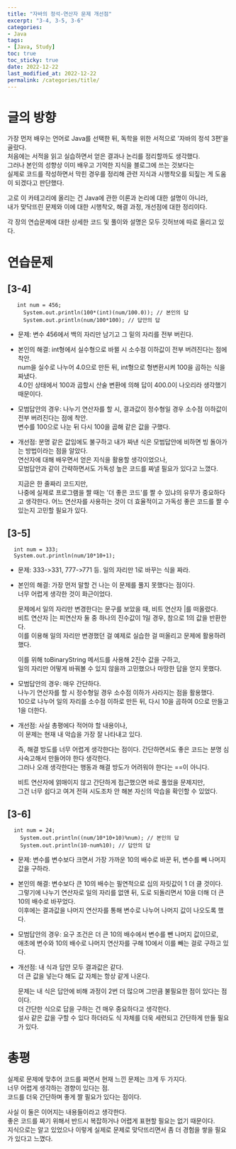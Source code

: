 ```yaml
---
title: "자바의 정석-연산자 문제 개선점"
excerpt: "3-4, 3-5, 3-6"
categories:
- Java
tags:
- [Java, Study]
toc: true
toc_sticky: true
date: 2022-12-22
last_modified_at: 2022-12-22
permalink: /categories/title/
---
```


# 글의 방향
가장 먼저 배우는 언어로 Java를 선택한 뒤, 독학을 위한 서적으로 '자바의 정석 3편'을 골랐다.<br>
처음에는 서적을 읽고 실습하면서 얻은 결과나 논리를 정리할까도 생각했다.<br>
그러나 본인의 성향상 이미 배우고 기억한 지식을 블로그에 쓰는 것보다는<br>
실제로 코드를 작성하면서 막힌 경우를 정리해 관련 지식과 시행착오를 되짚는 게 도움이 되겠다고 판단했다.<br>

고로 이 카테고리에 올리는 건 Java에 관한 이론과 논리에 대한 설명이 아니라,<br>
내가 맞닥뜨린 문제와 이에 대한 시행착오, 해결 과정, 개선점에 대한 정리이다.

각 장의 연습문제에 대한 상세한 코드 및 풀이와 설명은 모두 깃허브에 따로 올리고 있다.<br>


# 연습문제

## [3-4]
```
   int num = 456;
	 System.out.println(100*(int)(num/100.0)); // 본인의 답
	 System.out.println(num/100*100); // 답안의 답
```

- 문제: 변수 456에서 백의 자리만 남기고 그 밑의 자리를 전부 버린다.

- 본인의 해결: int형에서 실수형으로 바뀔 시 소수점 이하값이 전부 버려진다는 점에 착안.<br>
num을 실수로 나누어 4.0으로 만든 뒤, int형으로 형변환시켜 100을 곱하는 식을 짜냈다.<br>
4.0인 상태에서 100과 곱할시 산술 변환에 의해 답이 400.0이 나오리라 생각했기 때문이다.

- 모범답안의 경우: 나누기 연산자를 할 시, 결과값이 정수형일 경우 소수점 이하값이 전부 버려진다는 점에 착안.<br>
변수를 100으로 나눈 뒤 다시 100을 곱해 같은 값을 구했다.

- 개선점: 분명 같은 값임에도 불구하고 내가 짜낸 식은 모범답안에 비하면 빙 돌아가는 방법이라는 점을 알았다.<br>
연산자에 대해 배우면서 얻은 지식을 활용할 생각이었으나,<br>
모범답안과 같이 간략하면서도 가독성 높은 코드를 짜낼 필요가 있다고 느꼈다.

  지금은 한 줄짜리 코드지만,<br>
  나중에 실제로 프로그램을 짤 때는 '더 좋은 코드'를 짤 수 있냐의 유무가 중요하다고 생각한다.
  어느 연산자를 사용하는 것이 더 효율적이고 가독성 좋은 코드를 짤 수 있는지 고민할 필요가 있다.


## [3-5]
```
  int num = 333;
  System.out.println(num/10*10+1);
```


- 문제: 333->331, 777->771 등. 일의 자리만 1로 바꾸는 식을 짜라.

- 본인의 해결: 가장 먼저 말할 건 나는 이 문제를 풀지 못했다는 점이다.<br>
너무 어렵게 생각한 것이 화근이었다.

  문제에서 일의 자리만 변경한다는 문구를 보았을 때, 비트 연산자 |를 떠올렸다.<br>
  비트 연산자 |는 피연산자 둘 중 하나의 진수값이 1일 경우, 참으로 1의 값을 반환한다.<br>
  이를 이용해 일의 자리만 변경했던 걸 예제로 실습한 걸 떠올리고 문제에 활용하려 했다.

  이를 위해 toBinaryString 메서드를 사용해 2진수 값을 구하고,<br>
  일의 자리만 어떻게 바꿔볼 수 있지 않을까 고민했으나 마땅한 답을 얻지 못했다.

- 모범답안의 경우: 매우 간단하다.<br>
나누기 연산자를 할 시 정수형일 경우 소수점 이하가 사라지는 점을 활용했다.<br>
10으로 나누어 일의 자리를 소수점 이하로 만든 뒤, 다시 10을 곱하여 0으로 만들고 1을 더한다.

- 개선점: 사실 총평에다 적어야 할 내용이나, <br>
이 문제는 현재 내 악습을 가장 잘 나타내고 있다.

  즉, 해결 방도를 너무 어렵게 생각한다는 점이다.
  간단하면서도 좋은 코드는 분명 심사숙고해서 만들어야 한다 생각한다.<br>
  그러나 오래 생각한다는 행동과 해결 방도가 어려워야 한다는 ==이 아니다.<br>

  비트 연산자에 얽매이지 않고 간단하게 접근했으면 바로 풀었을 문제지만,<br>
  그건 너무 쉽다고 여겨 전혀 시도조차 안 해본 자신의 악습을 확인할 수 있었다.


## [3-6]
```
  int num = 24;
	System.out.println((num/10*10+10)%num); // 본인의 답
	System.out.println(10-num%10); // 답안의 답
```

- 문제: 변수를 변수보다 크면서 가장 가까운 10의 배수로 바꾼 뒤, 변수를 빼 나머지 값을 구하라.

- 본인의 해결: 변수보다 큰 10의 배수는 필연적으로 십의 자릿값이 1 더 클 것이다.<br>
그렇기에 나누기 연산자로 일의 자리를 없앤 뒤, 도로 되돌리면서 10을 더해 더 큰 10의 배수로 바꾸었다.<br>
이후에는 결과값을 나머지 연산자를 통해 변수로 나누어 나머지 값이 나오도록 했다.

- 모범답안의 경우: 요구 조건은 더 큰 10의 배수에서 변수를 뺀 나머지 값이므로,<br>
애초에 변수와 10의 배수로 나머지 연산자를 구해 10에서 이를 빼는 걸로 구하고 있다.<br>

- 개선점: 내 식과 답안 모두 결과값은 같다.<br>
더 큰 값을 넣는다 해도 값 자체는 항상 같게 나온다.

  문제는 내 식은 답안에 비해 과정이 2번 더 많으며 그만큼 불필요한 점이 있다는 점이다.<br>
  더 간단한 식으로 답을 구하는 건 매우 중요하다고 생각한다.<br>
  설사 같은 값을 구할 수 있다 하더라도 식 자체를 더욱 세련되고 간단하게 만들 필요가 있다.


# 총평

실제로 문제에 맞추어 코드를 짜면서 현재 느낀 문제는 크게 두 가지다.<br>
너무 어렵게 생각하는 경향이 있다는 점.<br>
코드를 더욱 간단하며 좋게 짤 필요가 있다는 점이다.

사실 이 둘은 이어지는 내용들이라고 생각한다.<br>
좋은 코드를 짜기 위해서 반드시 복잡하거나 어렵게 표현할 필요는 없기 때문이다.<br>
지식으로는 알고 있었으나 이렇게 실제로 문제로 맞닥뜨리면서 좀 더 경험을 쌓을 필요가 있다고 느꼈다.
